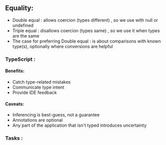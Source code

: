 
## Equality: 
- Double equal : allows coercion (types different) , so we use with null or undefined
- Triple equal : disallows coercion (types same) , so we use it when types are the same
- The case for preferring Double equal : is about comparisons with known type(s), optionally
where conversions are helpful

### TypeScript : 
#### Benefits: 
-   Catch type-related mistakes
- Communicate type intent
-  Provide IDE feedback
 
#### Caveats: 
- Inferencing is best-guess, not a guarantee
- Annotations are optional
- Any part of the application that isn't typed introduces uncertainty


### Tasks :